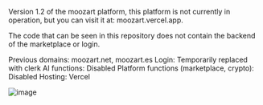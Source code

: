 Version 1.2 of the moozart platform, this platform is not currently in operation, but you can visit it at: moozart.vercel.app. 

The code that can be seen in this repository does not contain the backend of the marketplace or login.

Previous domains: moozart.net, moozart.es
Login: Temporarily replaced with clerk 
AI functions: Disabled
Platform functions (marketplace, crypto): Disabled
Hosting: Vercel

![image](https://github.com/user-attachments/assets/c4f0cf48-72e7-4cbd-b99b-608b02469dfa)

